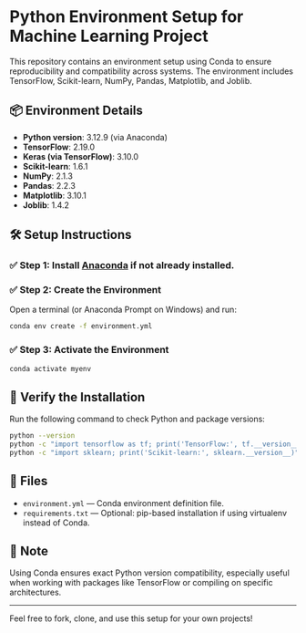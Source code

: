 # Python Environment Setup for Machine Learning Project

This repository contains an environment setup using Conda to ensure reproducibility and compatibility across systems. The environment includes TensorFlow, Scikit-learn, NumPy, Pandas, Matplotlib, and Joblib.

## 📦 Environment Details

- **Python version**: 3.12.9 (via Anaconda)
- **TensorFlow**: 2.19.0
- **Keras (via TensorFlow)**: 3.10.0
- **Scikit-learn**: 1.6.1
- **NumPy**: 2.1.3
- **Pandas**: 2.2.3
- **Matplotlib**: 3.10.1
- **Joblib**: 1.4.2

## 🛠️ Setup Instructions

### ✅ Step 1: Install [Anaconda](https://www.anaconda.com/products/distribution) if not already installed.

### ✅ Step 2: Create the Environment

Open a terminal (or Anaconda Prompt on Windows) and run:

```bash
conda env create -f environment.yml
```

### ✅ Step 3: Activate the Environment

```bash
conda activate myenv
```

## 🔎 Verify the Installation

Run the following command to check Python and package versions:

```bash
python --version
python -c "import tensorflow as tf; print('TensorFlow:', tf.__version__)"
python -c "import sklearn; print('Scikit-learn:', sklearn.__version__)"
```

## 📁 Files

- `environment.yml` — Conda environment definition file.
- `requirements.txt` — Optional: pip-based installation if using virtualenv instead of Conda.

## 📌 Note

Using Conda ensures exact Python version compatibility, especially useful when working with packages like TensorFlow or compiling on specific architectures.

---

Feel free to fork, clone, and use this setup for your own projects!